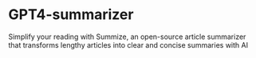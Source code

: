# GPT4-summarizer
Simplify your reading with Summize, an open-source article summarizer that transforms lengthy articles into clear and concise summaries with AI
